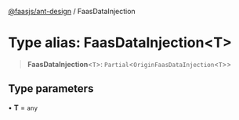 [@faasjs/ant-design](../README.md) / FaasDataInjection

# Type alias: FaasDataInjection\<T\>

> **FaasDataInjection**\<`T`\>: `Partial`\<`OriginFaasDataInjection`\<`T`\>\>

## Type parameters

• **T** = `any`
